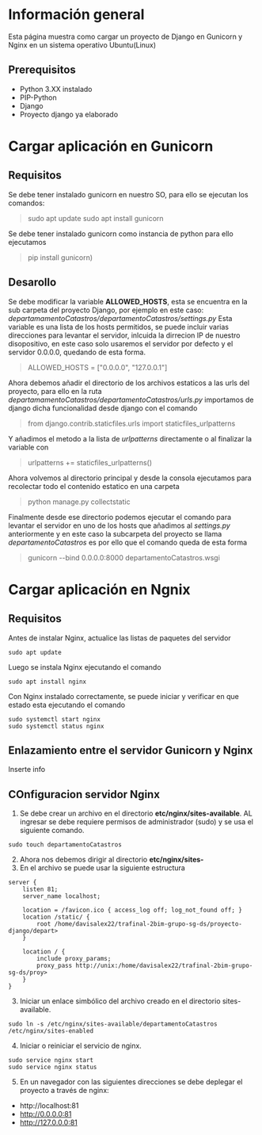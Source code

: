 # Información general
Esta página muestra como cargar un proyecto de Django en Gunicorn y Nginx en un sistema operativo Ubuntu(Linux)

## Prerequisitos 
* Python 3.XX instalado
* PIP-Python
* Django
* Proyecto django ya elaborado

# Cargar aplicación en Gunicorn
## Requisitos
Se debe tener instalado gunicorn en nuestro SO, para ello se ejecutan los comandos:
> sudo apt update
> sudo apt install gunicorn

Se debe tener instalado gunicorn como instancia de python para ello ejecutamos
> pip install gunicorn)
## Desarollo
Se debe modificar la variable **ALLOWED_HOSTS**, esta se encuentra en la sub carpeta del proyecto Django, por ejemplo en este caso: *departamamentoCatastros/departamentoCatastros/settings.py*
Esta variable es una lista de los hosts permitidos, se puede incluir varias direcciones para levantar el servidor, inlcuida la dirrecion IP de nuestro disopositivo, en este caso solo usaremos el servidor por defecto y el servidor 0.0.0.0, quedando de esta forma.
> ALLOWED_HOSTS = ["0.0.0.0", "127.0.0.1"]  

Ahora debemos añadir el directorio de los archivos estaticos a las urls del proyecto, para ello en la ruta *departamamentoCatastros/departamentoCatastros/urls.py* importamos de django dicha funcionalidad desde django con el comando
> from django.contrib.staticfiles.urls import staticfiles_urlpatterns

Y añadimos el metodo a la lista de *urlpatterns* directamente o al finalizar la variable con 
>  urlpatterns += staticfiles_urlpatterns()

Ahora volvemos al directorio principal y desde la consola ejecutamos para recolectar todo el contenido estatico en una carpeta
> python manage.py collectstatic

Finalmente desde ese directorio podemos ejecutar el comando para levantar el servidor en uno de los hosts que añadimos al *settings.py* anteriormente y en este caso la subcarpeta del proyecto se llama *departamentoCatastros* es por ello que el comando queda de esta forma
> gunicorn --bind 0.0.0.0:8000 departamentoCatastros.wsgi


# Cargar aplicación en Ngnix
## Requisitos
Antes de instalar Nginx, actualice las listas de paquetes del servidor
``` 
sudo apt update    
```
Luego se instala Nginx ejecutando el comando
``` 
sudo apt install nginx
```
Con Nginx instalado correctamente, se puede iniciar y verificar en que estado esta ejecutando el comando
``` 
sudo systemctl start nginx
sudo systemctl status nginx
```

## Enlazamiento entre el servidor Gunicorn y Nginx

Inserte info

## COnfiguracion servidor Nginx
1) Se debe crear un archivo en el directorio **etc/nginx/sites-available**. AL ingresar se debe requiere permisos de administrador (sudo) y se usa el siguiente comando.

```
sudo touch departamentoCatastros
```
2) Ahora nos debemos dirigir al directorio **etc/nginx/sites-**
3) En el archivo se puede usar la siguiente estructura
```
server {
    listen 81;
    server_name localhost;

    location = /favicon.ico { access_log off; log_not_found off; }
    location /static/ {
        root /home/davisalex22/trafinal-2bim-grupo-sg-ds/proyecto-django/depart>
    }

    location / {
        include proxy_params;
        proxy_pass http://unix:/home/davisalex22/trafinal-2bim-grupo-sg-ds/proy>
    }
}
```
3) Iniciar un enlace simbólico del archivo creado en el directorio sites-available.

```
sudo ln -s /etc/nginx/sites-available/departamentoCatastros /etc/nginx/sites-enabled
```
4) Iniciar o reiniciar el servicio de nginx.

```
sudo service nginx start
sudo service nginx status
```
5) En un navegador con las siguientes direcciones se debe deplegar el proyecto a través de nginx:
* http://localhost:81
* http://0.0.0.0:81
* http://127.0.0.0:81
